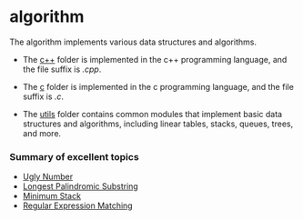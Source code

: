 # algorithm
The algorithm implements various data structures and  algorithms.

- The [c++](/c++/) folder is implemented in the c++ programming language, and the file suffix is *\.cpp*.

- The [c](/c/) folder is implemented in the c programming language, and the file suffix is *\.c*.

- The [utils](/utils/) folder contains common modules that implement basic data structures and algorithms, including linear tables, stacks, queues, trees, and more.


### Summary of excellent topics
- [Ugly Number](/c++/GetUglyNumber.cpp)
- [Longest Palindromic Substring](/c/LongestPalindrome.c)
- [Minimum Stack](/c/MinStack.c)
- [Regular Expression Matching](/c/RegularMatch.c)